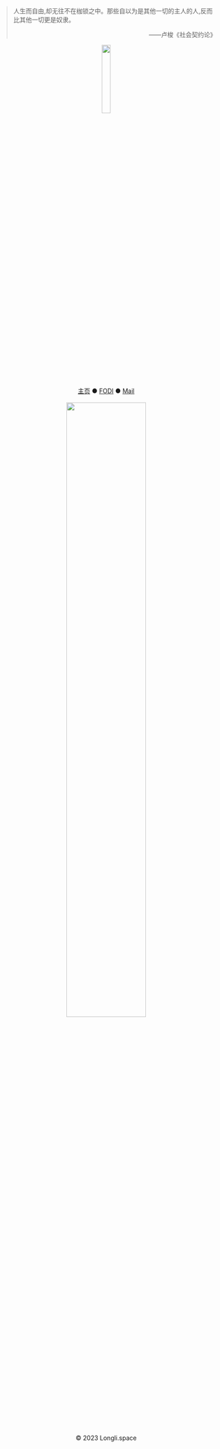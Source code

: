 > 人生而自由,却无往不在枷锁之中。那些自以为是其他一切的主人的人,反而比其他一切更是奴隶。<p align="right" >——卢梭《社会契约论》</p>

<div align=center><img src="https://s1.xptou.com/2022/12/10/6393c5e69f964.png" width = "20%"></div>
<div align=center><a href="https://space.longli.space/" title="Space Capsule">主页</a> ● <a href="https://longli928.github.io/FODI/" title="不支持 IE 和 UWP 版 EDGE 浏览器">FODI</a> ● <a href="mailto:Longli928@outlook.com" title="与我联系">Mail</a>
</div>
<br/>
<div align=center><img src="https://s1.xptou.com/2022/12/10/6393c482f3567.png" width = "60%"></div>
<br/>
<div align=center>© 2023 Longli.space</div>
